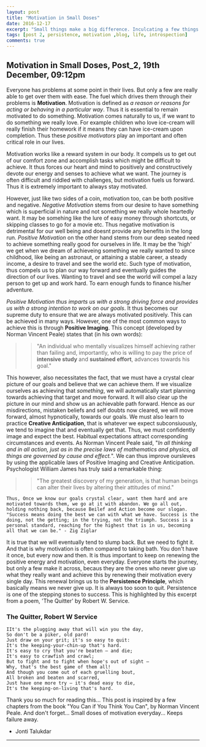 ```yaml
---
layout: post
title: "Motivation in Small Doses"
date: 2016-12-17
excerpt: "Small things make a big difference. Inculcating a few things in our daily routine goes a long way in taking our lives forward..."
tags: [post 2, persistence, motivation ,blog, life, introspection]
comments: true
---
```


## Motivation in Small Doses, Post_2, 19th December, 09:12pm

Everyone has problems at some point in their lives. But only a few are really able to get over them with ease. The fuel which drives them through their problems is **Motivation**. Motivation is defined as *a reason or reasons for acting or behaving in a particular way*. Thus it is essential to remain motivated to do something. Motivation comes naturally to us, if we want to do something we really love. For example children who love ice-cream will really finish their homework if it means they can have ice-cream upon completion. Thus these *positive motivators* play an important and often critical role in our lives.

Motivation works like a reward system in our body. It compels us to get out of our comfort zone and accomplish tasks which might be difficult to achieve. It thus forces our heart and mind to positively and constructively devote our energy and senses to achieve what we want. The journey is often difficult and riddled with challenges, but motivation fuels us forward. Thus it is extremely important to always stay motivated. 

However, just like two sides of a coin, motivation too, can be both positive and negative. *Negative Motivation* stems from our desire to have something which is superficial in nature and not something we really whole heartedly want. It may be somehing like the lure of easy money through shortcuts, or skipping classes to go for a movie etc. Thus negative motivation is detrimental for our well being and doesnt provide any benefits in the long run. *Positive Motivation* on the other hand stems from our deep seated need to achieve something really good for ourselves in life. It may be the 'high' we get when we dream of achieveing something we really wanted to since childhood, like being an astronaut, or attaining a stable career, a steady income, a desire to travel and see the world etc. Such type of motivation, thus compels us to plan our way forward and eventually guides the direction of our lives. Wanting to travel and see the world will compel a lazy person to get up and work hard. To earn enough funds to finance his/her adventure.

*Positive Motivation thus imparts us with a strong driving force and provides us with a strong intention to work on our goals*. It thus becomes our supreme duty to ensure that we are always motivated positively. This can be achieved in many ways. However, one of the most common ways to achieve this is through **Positive Imaging**. This concept (developed by Norman Vincent Peale) states that (in his own words):
>>"An individual who mentally visualizes himself achieving rather than failing and, importantly, who is willing to pay the price of **intensive study** and **sustained effort**, advances towards his goal."

This however, also necessitates the fact, that we must have a crystal clear picture of our goals and believe that we can achieve them. If we visualize ourselves as achieving that *something*, we will automatically start planning towards achieving that target and move forward. It will also clear up the picture in our mind and show us an achievable path forward. Hence as our misdirections, mistaken beliefs and self doubts now cleared, we will move forward, almost hypnotically, towards our goals. We must also learn to practice **Creative Anticipation**, that is whatever we expect subconsiuously, we tend to imagine that and eventually get that. Thus, we must confidently image and expect the best. Habitual expectations attract corresponding circumstances and events. As Norman Vincent Peale said, "*In all thinking and in all action, just as in the precise laws of mathematics and physics, all things are governed by cause and effect.*". We can thus improve oursleves by using the applicable laws of Positive Imaging and Creative Anticipation. Psychologist William James has truly said a remarkable thing:
>>"The greatest discovery of my generation, is that human beings can alter their lives by altering their attitudes of mind."

    Thus, Once we know our goals crystal clear, want them hard and are motivated towards them, we go at it with abandon. We go all out, holding nothing back, because Beilef and Action become our slogan. "Success means doing the best we can with what we have. Success is the doing, not the getting; in the trying, not the triumph. Success is a personal standard, reaching for the highest that is in us, becoming all that we can be." - Zig Ziglar

It is true that we will eventually tend to slump back. But we need to fight it. And that is why motivation is often compared to taking bath. You don't have it once, but every now and then. It is thus important to keep on renewing the positive energy and motivation, even everyday. Everyone starts the journey, but only a few make it across, becaus they are the ones who never give up what they really want and achieve this by renewing their motivation every single day. This renewal brings us to the **Persistence Principle**, which basically means we never give up. It is always too soon to quit. Persistence is one of the stepping stones to success. This is highlighted by this excerpt from a poem, 'The Quitter' by Robert W. Service.

### The Quitter, Robert W Service
    IIt's the plugging away that will win you the day,
    So don't be a piker, old pard!
    Just draw on your grit; it's so easy to quit:
    It's the keeping-your-chin-up that's hard.
    It's easy to cry that you're beaten — and die;
    It's easy to crawfish and crawl;
    But to fight and to fight when hope's out of sight —
    Why, that's the best game of them all!
    And though you come out of each gruelling bout,
    All broken and beaten and scarred,
    Just have one more try — it's dead easy to die,
    It's the keeping-on-living that's hard.
    
Thank you so much for reading this... This post is inspired by a few chapters from the book "You Can if You Think You Can", by Norman Vincent Peale. And don't forget... Small doses of motivation everyday... Keeps failure away. 
- Jonti Talukdar
---
